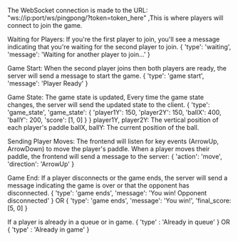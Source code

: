 

The WebSocket connection is made to the URL: "ws://ip:port/ws/pingpong/?token=token_here"
,This is where players will connect to join the game.

Waiting for Players: 
If you're the first player to join, you'll see a message indicating that you're waiting for the second player to join.
{
    'type': 'waiting',
    'message': 'Waiting for another player to join...'
}

Game Start:
When the second player joins then both players are ready, the server will send a message to start the game.
{
    'type': 'game start',
    'message': 'Player Ready'
}

Game State:
The game state is updated, Every time the game state changes, the server will send the updated state to the client.
{
    'type': 'game_state',
    'game_state': {
        'player1Y': 150,
        'player2Y': 150,
        'ballX': 400,
        'ballY': 200,
        'score': [1, 0]
    }
}
player1Y, player2Y: The vertical position of each player's paddle
ballX, ballY: The current position of the ball.

Sending Player Moves:
The frontend will listen for key events (ArrowUp, ArrowDown) to move the player's paddle. When a player moves their paddle, the frontend will send a message to the server:
{
    'action': 'move',
    'direction': 'ArrowUp'
}

Game End:
If a player disconnects or the game ends, the server will send a message indicating the game is over or that the opponent has disconnected.
{
    'type': 'game ends',
    'message': 'You win! Opponent disconnected'
}
OR
{
    'type': 'game ends',
    'message': 'You win!',
    'final_score: [5, 0]
}

If a player is already in a queue or in game.
{
    'type' : 'Already in queue'
}
OR
{
    'type' : 'Already in game'
}
